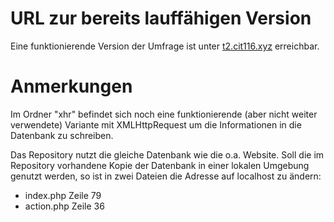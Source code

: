 # URL zur bereits lauffähigen Version
Eine funktionierende Version der Umfrage ist unter <a href="https://t2.cit116.xyz" target="_blank">t2.cit116.xyz</a> erreichbar.

# Anmerkungen
Im Ordner "xhr" befindet sich noch eine funktionierende (aber nicht weiter verwendete) Variante mit XMLHttpRequest um die Informationen in die Datenbank zu schreiben.

Das Repository nutzt die gleiche Datenbank wie die o.a. Website.
Soll die im Repository vorhandene Kopie der Datenbank in einer lokalen Umgebung genutzt werden, so ist in zwei Dateien die Adresse auf localhost zu ändern:
  - index.php Zeile 79
  - action.php Zeile 36
 
